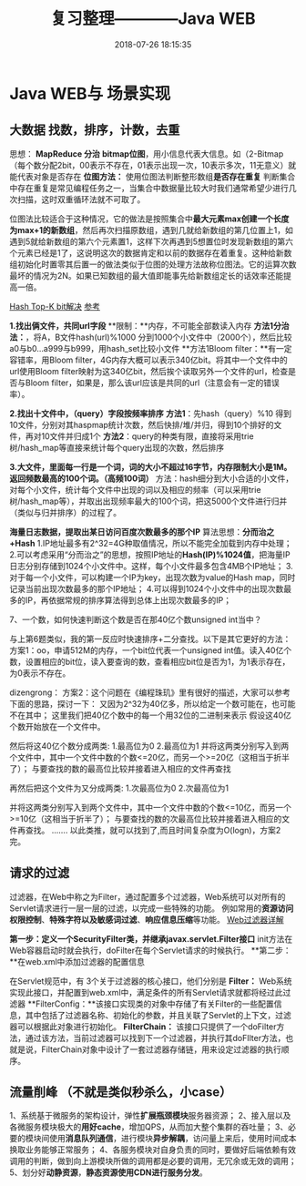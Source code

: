 ﻿---
title: 复习整理————Java WEB
date: 2018-07-26 18:15:35
tags: [面试题]
categories: 经验总结

---

# Java WEB与 场景实现

## 大数据 找数，排序，计数，去重
思想：
**MapReduce  分治**
**bitmap位图**，用小信息代表大信息。如（2-Bitmap（每个数分配2bit，00表示不存在，01表示出现一次，10表示多次，11无意义）就能代表对象是否存在
**位图方法：**
使用位图法判断整形数组**是否存在重复** 
判断集合中存在重复是常见编程任务之一，当集合中数据量比较大时我们通常希望少进行几次扫描，这时双重循环法就不可取了。

位图法比较适合于这种情况，它的做法是按照集合中**最大元素max创建一个长度为max+1的新数组**，然后再次扫描原数组，遇到几就给新数组的第几位置上1，如遇到5就给新数组的第六个元素置1，这样下次再遇到5想置位时发现新数组的第六个元素已经是1了，这说明这次的数据肯定和以前的数据存在着重复。这种给新数组初始化时置零其后置一的做法类似于位图的处理方法故称位图法。它的运算次数最坏的情况为2N。如果已知数组的最大值即能事先给新数组定长的话效率还能提高一倍。


[Hash Top-K bit解决][1]
[参考][2]

**1.找出俩文件，共同url字段**
**限制：**内存，不可能全部数读入内存
**方法1分治法：**，将A，B文件hash(url)%1000 分到1000个小文件中（2000个），然后比较a0与b0...a999与b999，用hash_set比较小文件
**方法1Bloom filter：**有一定容错率，用Bloom filter，4G内存大概可以表示340亿bit。将其中一个文件中的url使用Bloom filter映射为这340亿bit，然后挨个读取另外一个文件的url，检查是否与Bloom filter，如果是，那么该url应该是共同的url（注意会有一定的错误率）。

**2.找出十文件中，（query）字段按频率排序**
**方法1**：先hash（query）%10 得到10文件，分别对其haspmap统计次数，然后快排/堆/并归，得到10个排好的文件，再对10文件并归成1个
**方法2**：query的种类有限，直接将采用trie树/hash_map等直接来统计每个query出现的次数，然后排序 

**3.大文件，里面每一行是一个词，词的大小不超过16字节，内存限制大小是1M。返回频数最高的100个词。（高频100词）**
方法：hash细分到大小合适的小文件，对每个小文件，统计每个文件中出现的词以及相应的频率（可以采用trie树/hash_map等），并取出出现频率最大的100个词，把这5000个文件进行归并（类似与归并排序）的过程了。

**海量日志数据，提取出某日访问百度次数最多的那个IP**
算法思想：**分而治之+Hash**
1.IP地址最多有2^32=4G种取值情况，所以不能完全加载到内存中处理； 
2.可以考虑采用“分而治之”的思想，按照IP地址的**Hash(IP)%1024值**，把海量IP日志分别存储到1024个小文件中。这样，每个小文件最多包含4MB个IP地址；
3.对于每一个小文件，可以构建一个IP为key，出现次数为value的Hash map，同时记录当前出现次数最多的那个IP地址；
4.可以得到1024个小文件中的出现次数最多的IP，再依据常规的排序算法得到总体上出现次数最多的IP；

7、一个数，如何快速判断这个数是否在那40亿个数unsigned int当中？

与上第6题类似，我的第一反应时快速排序+二分查找。以下是其它更好的方法：
方案1：oo，申请512M的内存，一个bit位代表一个unsigned int值。读入40亿个数，设置相应的bit位，读入要查询的数，查看相应bit位是否为1，为1表示存在，为0表示不存在。

dizengrong：
方案2：这个问题在《编程珠玑》里有很好的描述，大家可以参考下面的思路，探讨一下：
又因为2^32为40亿多，所以给定一个数可能在，也可能不在其中；
这里我们把40亿个数中的每一个用32位的二进制来表示
假设这40亿个数开始放在一个文件中。

然后将这40亿个数分成两类:
1.最高位为0
2.最高位为1
并将这两类分别写入到两个文件中，其中一个文件中数的个数<=20亿，而另一个>=20亿（这相当于折半了）；
与要查找的数的最高位比较并接着进入相应的文件再查找

再然后把这个文件为又分成两类:
1.次最高位为0
2.次最高位为1

并将这两类分别写入到两个文件中，其中一个文件中数的个数<=10亿，而另一个>=10亿（这相当于折半了）；
与要查找的数的次最高位比较并接着进入相应的文件再查找。
.......
以此类推，就可以找到了,而且时间复杂度为O(logn)，方案2完。





## 请求的过滤 

过滤器，在Web中称之为Filter，通过配置多个过滤器，Web系统可以对所有的Servlet请求进行一层一层的过滤，以完成一些特殊的功能。
例如常用的**资源访问权限控制**、**特殊字符以及敏感词过滤**、**响应信息压缩**等功能。
[Web过滤器详解][3]

**第一步：**定义一个**SecurityFilter类，并继承javax.servlet.Filter接口**
init方法在Web容器启动时就会执行，doFilter在每个Servlet请求的时候执行。
**第二步：**在web.xml中添加过滤器的配置信息

在Servlet规范中，有 3个关于过滤器的核心接口，他们分别是
**Filter：** Web系统实现此接口，并配置到web.xml中，满足条件的所有Servlet请求就都将经过此过滤器
**FilterConfig：**该接口实现类的对象中存储了有关Filter的一些配置信息，其中包括了过滤器名称、初始化的参数，并且关联了Servlet的上下文，过滤器可以根据此对象进行初始化。
**FilterChain：** 该接口只提供了一个doFilter方法，通过该方法，当前过滤器可以找到下一个过滤器，并执行其doFIlter方法，也就是说，FilterChain对象中设计了一套过滤器存储链，用来设定过滤器的执行顺序。

## 流量削峰 （不就是类似秒杀么，小case）
1、系统基于微服务的架构设计，弹性**扩展瓶颈模块**服务器资源；
2、接入层以及各微服务模块极大的**用好cache**，增加QPS，从而加大整个集群的吞吐量；
3、必要的模块间使用**消息队列通信**，进行模块**异步解耦**，访问量上来后，使用时间成本换取业务能够正常服务；
4、各服务模块对自身负责的同时，要做好后端依赖有效调用的判断，做到向上游模块所做的调用都是必要的调用，无冗余或无效的调用；
5、划分好**动静资源**，**静态资源使用CDN进行服务分发**。


  [1]: https://blog.csdn.net/paul123456789io/article/details/54945475
  [2]: https://blog.csdn.net/cohenxiaomiao/article/details/49337143
  [3]: https://blog.csdn.net/u012289441/article/details/45192775